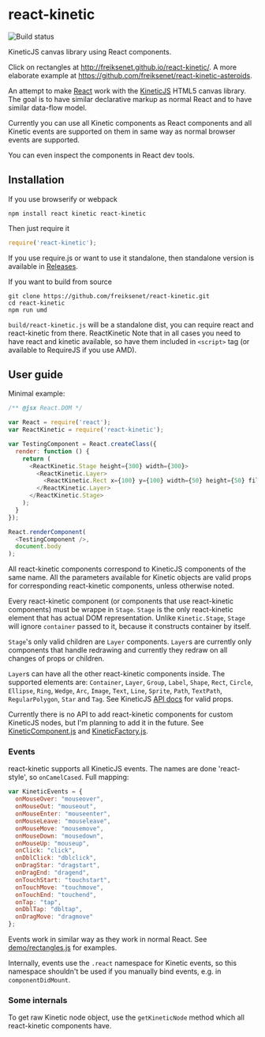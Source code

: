 react-kinetic
=============

![Build status](https://travis-ci.org/freiksenet/react-kinetic.svg?branch=master)

KineticJS canvas library using React components.

Click on rectangles at http://freiksenet.github.io/react-kinetic/. A more
elaborate example at https://github.com/freiksenet/react-kinetic-asteroids.

An attempt to make [React](http://facebook.github.io/react/) work with the
[KineticJS](http://kineticjs.com/) HTML5 canvas library. The goal is to have
similar declarative markup as normal React and to have similar data-flow model.

Currently you can use all Kinetic components as React components and all Kinetic
events are supported on them in same way as normal browser events are supported.

You can even inspect the components in React dev tools.

Installation
------------

If you use browserify or webpack

```
npm install react kinetic react-kinetic
```

Then just require it

```js
require('react-kinetic');
```

If you use require.js or want to use it standalone, then standalone version is
available in [Releases](https://github.com/freiksenet/react-kinetic/releases).

If you want to build from source

```
git clone https://github.com/freiksenet/react-kinetic.git
cd react-kinetic
npm run umd
```

`build/react-kinetic.js` will be a standalone dist, you can require
react and react-kinetic from there.
ReactKinetic
Note that in all cases you need to have react and kinetic available, so have
them included in `<script>` tag (or available to RequireJS if you use AMD).

User guide
----------

Minimal example:

```js
/** @jsx React.DOM */

var React = require('react');
var ReactKinetic = require('react-kinetic');

var TestingComponent = React.createClass({
  render: function () {
    return (
      <ReactKinetic.Stage height={300} width={300}>
        <ReactKinetic.Layer>
          <ReactKinetic.Rect x={100} y={100} width={50} height={50} fill="black" />
        </ReactKinetic.Layer>
      </ReactKinetic.Stage>
    );
  }
});

React.renderComponent(
  <TestingComponent />,
  document.body
);
```

All react-kinetic components correspond to KineticJS components of the same
name. All the parameters available for Kinetic objects are valid props for
corresponding react-kinetic components, unless otherwise noted.

Every react-kinetic component (or components that use react-kinetic components)
must be wrappe in `Stage`. `Stage` is the only react-kinetic element that has
actual DOM representation. Unlike `Kinetic.Stage`, `Stage` will ignore
`container` passed to it, because it constructs container by itself.

`Stage`'s only valid children are `Layer` components. `Layer`s are currently
only components that handle redrawing and currently they redraw on all changes
of props or children.

`Layer`s can have all the other react-kinetic components inside. The supported
elements are: `Container`, `Layer`, `Group`, `Label`, `Shape`, `Rect`, `Circle`,
`Ellipse`, `Ring`, `Wedge`, `Arc`, `Image`, `Text`, `Line`, `Sprite`, `Path`,
`TextPath`, `RegularPolygon`, `Star` and `Tag`. See KineticJS
[API docs](http://kineticjs.com/docs/index.html) for valid props.

Currently there is no API to add react-kinetic components for custom KineticJS
nodes, but I'm planning to add it in the future. See
[KineticComponent.js](src/KineticComponent.js) and
[KineticFactory.js](src/KineticComponent.js).

### Events

react-kinetic supports all KineticJS events. The names are done 'react-style',
so `onCamelCased`. Full mapping:

```js
var KineticEvents = {
  onMouseOver: "mouseover",
  onMouseOut: "mouseout",
  onMouseEnter: "mouseenter",
  onMouseLeave: "mouseleave",
  onMouseMove: "mousemove",
  onMouseDown: "mousedown",
  onMouseUp: "mouseup",
  onClick: "click",
  onDblClick: "dblclick",
  onDragStar: "dragstart",
  onDragEnd: "dragend",
  onTouchStart: "touchstart",
  onTouchMove: "touchmove",
  onTouchEnd: "touchend",
  onTap: "tap",
  onDblTap: "dbltap",
  onDragMove: "dragmove"
};
```

Events work in similar way as they work in normal React. See
[demo/rectangles.js](demo/rectangles.js) for examples.

Internally, events use the `.react` namespace for Kinetic events,
so this namespace shouldn't be used if you manually bind events,
e.g. in `componentDidMount`.

### Some internals

To get raw Kinetic node object, use the `getKineticNode` method which all
react-kinetic components have.

